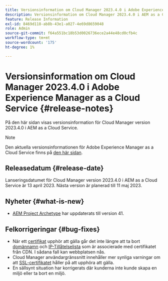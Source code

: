 ```yaml
---
title: Versionsinformation om Cloud Manager 2023.4.0 i Adobe Experience Manager as a Cloud Service
description: Versionsinformation om Cloud Manager 2023.4.0 i AEM as a Cloud Service.
feature: Release Information
exl-id: 8469d118-ab8b-43e1-a027-4e69d8659048
role: Admin
source-git-commit: f64a551bc18b53d0026736ece2a44e48cd0cfb4c
workflow-type: tm+mt
source-wordcount: '175'
ht-degree: 1%

---
```


# Versionsinformation om Cloud Manager 2023.4.0 i Adobe Experience Manager as a Cloud Service {#release-notes}

På den här sidan visas versionsinformation för Cloud Manager version 2023.4.0 i AEM as a Cloud Service.

>[!NOTE]
>
>Den aktuella versionsinformationen för Adobe Experience Manager as a Cloud Service finns på [den här sidan](/help/release-notes/release-notes-cloud/release-notes-current.md).

## Releasedatum {#release-date}

Lanseringsdatumet för Cloud Manager version 2023.4.0 i AEM as a Cloud Service är 13 april 2023. Nästa version är planerad till 11 maj 2023.

## Nyheter {#what-is-new}

* [AEM Project Archetype](https://experienceleague.adobe.com/en/docs/experience-manager-core-components/using/developing/archetype/overview) har uppdaterats till version 41.

## Felkorrigeringar {#bug-fixes}

* När ett [certifikat](/help/implementing/cloud-manager/managing-ssl-certifications/introduction-to-ssl-certificates.md) upphör att gälla går det inte längre att ta bort [domännamn](/help/implementing/cloud-manager/custom-domain-names/introduction.md) och [IP-Tillåtelselista](/help/implementing/cloud-manager/ip-allow-lists/introduction.md) som är associerade med certifikatet från CDN. I sådana fall kan webbplatsen nås.
* Cloud Manager användargränssnitt innehåller mer synliga varningar om att [SSL-certifikatet](/help/implementing/cloud-manager/managing-ssl-certifications/introduction-to-ssl-certificates.md) håller på att upphöra att gälla.
* En sällsynt situation har korrigerats där kunderna inte kunde skapa en miljö eller ta bort en miljö.
